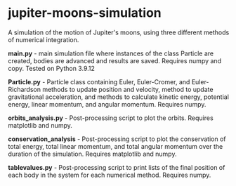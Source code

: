 # jupiter-moons-simulation
A simulation of the motion of Jupiter's moons, using three different methods of numerical integration.

**main.py** - main simulation file where instances of the class Particle are created, bodies are advanced and results are saved. Requires numpy and copy. Tested on Python 3.9.12

**Particle.py** - Particle class containing Euler, Euler-Cromer, and Euler-Richardson methods to update position and velocity, method to update gravitational acceleration, and methods to calculate kinetic energy, potential energy, linear momentum, and angular momentum. Requires numpy.

**orbits_analysis.py** - Post-processing script to plot the orbits. Requires matplotlib and numpy.

**conservation_analysis** - Post-processing script to plot the conservation of total energy, total linear momentum, and total angular momentum over the duration of the simulation. Requires matplotlib and numpy.

**tablevalues.py** - Post-processing script to print lists of the final position of each body in the system for each numerical method. Requires numpy.
